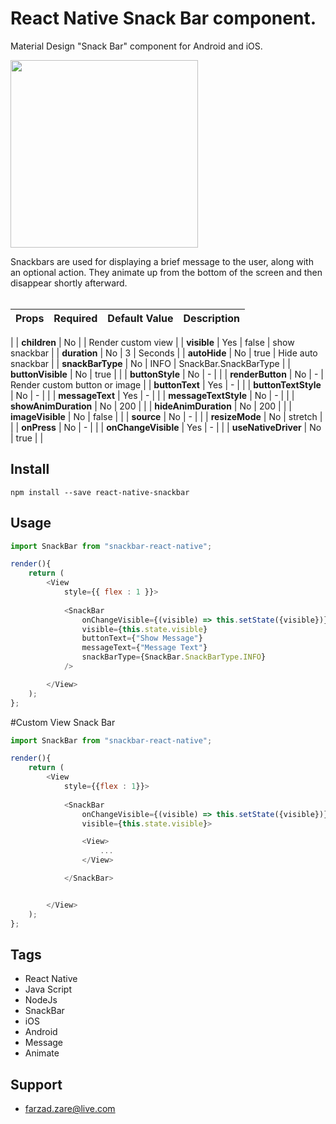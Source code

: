 # React Native Snack Bar component.

Material Design "Snack Bar" component for Android and iOS.

<img src="https://user-images.githubusercontent.com/20282558/63748265-45afc780-c8be-11e9-9e29-b59936f41418.gif" width="300" />

<br/>

Snackbars are used for displaying a brief message to the user, along with an optional action. 
They animate up from the bottom of the screen and then disappear shortly afterward.
<br/>
<br/>

| Props                  | Required      | Default Value | Description |
| -------------          | ------------- | ------------- | ----------- |
|
| **children**           | No            |             | Render custom view    | 
| **visible**            | Yes           | false       | show snackbar         |
| **duration**           | No            | 3           | Seconds               |
| **autoHide**           | No            | true        | Hide auto snackbar    |
| **snackBarType**       | No            | INFO        | SnackBar.SnackBarType |
| **buttonVisible**      | No            | true        | |
| **buttonStyle**        | No            | -           | |
| **renderButton**       | No            | -           | Render custom button or image |
| **buttonText**         | Yes           | -           | |
| **buttonTextStyle**    | No            | -           | |
| **messageText**        | Yes           | -           | |
| **messageTextStyle**   | No            | -           | |
| **showAnimDuration**   | No            | 200         | |
| **hideAnimDuration**   | No            | 200         | |
| **imageVisible**       | No            | false       | |
| **source**             | No            | -           | |
| **resizeMode**         | No            | stretch     | |
| **onPress**            | No            | -           | |
| **onChangeVisible**    | Yes           | -           | |
| **useNativeDriver**    | No            | true        | |


## Install

```
npm install --save react-native-snackbar
```

## Usage

```js
import SnackBar from "snackbar-react-native";

render(){
    return (
        <View
            style={{ flex : 1 }}>
            
            <SnackBar
                onChangeVisible={(visible) => this.setState({visible})}
                visible={this.state.visible}            
                buttonText={"Show Message"}
                messageText={"Message Text"}
                snackBarType={SnackBar.SnackBarType.INFO}
            />

        </View>
    );
};
```
#Custom View Snack Bar
```js
import SnackBar from "snackbar-react-native";

render(){
    return (
        <View
            style={{flex : 1}}>
            
            <SnackBar
                onChangeVisible={(visible) => this.setState({visible})}
                visible={this.state.visible}>

                <View>
                    ...
                </View>

            </SnackBar>


        </View>
    );
};
```
## Tags

* React Native
* Java Script
* NodeJs
* SnackBar
* iOS
* Android
* Message
* Animate

## Support
* farzad.zare@live.com